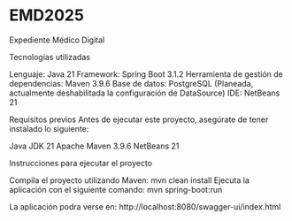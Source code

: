 # EMD2025
 Expediente Médico Digital

Tecnologías utilizadas

 Lenguaje: Java 21
 Framework: Spring Boot 3.1.2
 Herramienta de gestión de dependencias: Maven 3.9.6
 Base de datos: PostgreSQL (Planeada, actualmente deshabilitada la configuración de DataSource)
 IDE: NetBeans 21


Requisitos previos
Antes de ejecutar este proyecto, asegúrate de tener instalado lo siguiente:

 Java JDK 21
 Apache Maven 3.9.6
 NetBeans 21

 Instrucciones para ejecutar el proyecto

 Compila el proyecto utilizando Maven: mvn clean install
 Ejecuta la aplicación con el siguiente comando: mvn spring-boot:run

 La aplicación podra verse en:
 http://localhost:8080/swagger-ui/index.html
